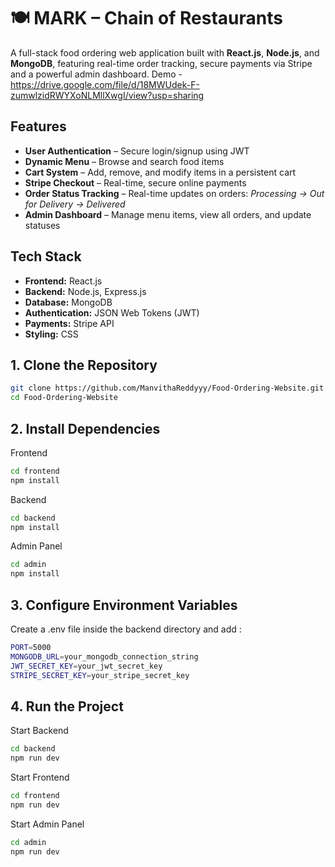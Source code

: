 # 🍽️ MARK – Chain of Restaurants

A full-stack food ordering web application built with **React.js**, **Node.js**, and **MongoDB**, featuring real-time order tracking, secure payments via Stripe and a powerful admin dashboard.
Demo - https://drive.google.com/file/d/18MWUdek-F-zumwlzidRWYXoNLMllXwgI/view?usp=sharing

## Features

- **User Authentication** – Secure login/signup using JWT  
- **Dynamic Menu** – Browse and search food items  
- **Cart System** – Add, remove, and modify items in a persistent cart  
- **Stripe Checkout** – Real-time, secure online payments  
- **Order Status Tracking** – Real-time updates on orders: *Processing → Out for Delivery → Delivered*  
- **Admin Dashboard** – Manage menu items, view all orders, and update statuses  

## Tech Stack

- **Frontend:** React.js  
- **Backend:** Node.js, Express.js  
- **Database:** MongoDB  
- **Authentication:** JSON Web Tokens (JWT)  
- **Payments:** Stripe API  
- **Styling:** CSS  

## 1. Clone the Repository
```bash
git clone https://github.com/ManvithaReddyyy/Food-Ordering-Website.git
cd Food-Ordering-Website
```


## 2. Install Dependencies
Frontend
```bash
cd frontend
npm install
```
Backend
```bash
cd backend
npm install
```
Admin Panel
```bash
cd admin
npm install
```

## 3. Configure Environment Variables
Create a .env file inside the backend directory and add :
```bash
PORT=5000
MONGODB_URL=your_mongodb_connection_string
JWT_SECRET_KEY=your_jwt_secret_key
STRIPE_SECRET_KEY=your_stripe_secret_key
```

## 4. Run the Project
Start Backend
```bash
cd backend
npm run dev
```
Start Frontend
```bash
cd frontend
npm run dev
```
Start Admin Panel
```bash
cd admin
npm run dev
```

